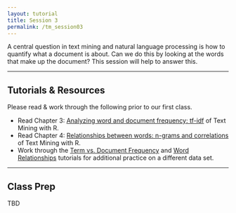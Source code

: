 ```yaml
---
layout: tutorial
title: Session 3
permalink: /tm_session03
---
```


A central question in text mining and natural language processing is how to quantify what a document is about. Can we do this by looking at the words that make up the document?  This session will help to answer this.

<hr>


## Tutorials & Resources

Please read & work through the following prior to our first class. 

- Read Chapter 3: [Analyzing word and document frequency: tf-idf](http://tidytextmining.com/tfidf.html) of Text Mining with R.
- Read Chapter 4: [Relationships between words: n-grams and correlations](http://tidytextmining.com/ngrams.html) of Text Mining with R.
- Work through the [Term vs. Document Frequency](https://afit-r.github.io/tf-idf_analysis) and [Word Relationships](https://afit-r.github.io/word_relationships) tutorials for additional practice on a different data set.

<hr>

## Class Prep

TBD
